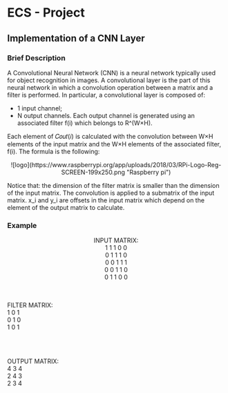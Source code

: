 # ECS - Project
<h2>Implementation of a CNN Layer</h2>
<h3>Brief Description</h3>
<p>
  A Convolutional Neural Network (CNN) is a neural network typically used for object recognition in images. A convolutional layer is the part of this neural network in
  which a convolution operation between a matrix and a filter is performed. In particular, a convolutional layer is composed of:
  <ul>
    <li>1 input channel;</li>
    <li>N output channels. Each output channel is generated using an associated filter f(i) which belongs to R^(W×H).</li>
  </ul>
  Each element of 𝐶𝑜𝑢𝑡(𝑖) is calculated with the convolution between W×H elements of the input matrix and the W×H elements of the associated filter, f(i). The formula
  is the following:
</p>
<p align="center">
  ![logo](https://www.raspberrypi.org/app/uploads/2018/03/RPi-Logo-Reg-SCREEN-199x250.png "Raspberry pi")
</p>
<p>    
  Notice that: the dimension of the filter matrix is smaller than the dimension of the input matrix. The convolution is applied to a submatrix of the input matrix. x_i
  and y_i are offsets in the input matrix which depend on the element of the output matrix to calculate.
</p>
<h3>Example</h3>
<p align="center">
  INPUT MATRIX: <br/>
  1	1	1	0	0     <br/>
  0	1	1	1	0     <br/>
  0	0	1	1	1     <br/>
  0	0	1	1	0     <br/>
  0	1	1	0	0     <br/>
  
  <br/>
  <br/>

  FILTER MATRIX: <br/>
  1	0	1          <br/>
  0	1	0          <br/>
  1	0	1          <br/>

  <br/>
  <br/>
  
  OUTPUT MATRIX: <br/>
  4	3	4          <br/>
  2	4	3          <br/>
  2	3	4          <br/>
</p>
